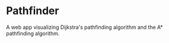 # Pathfinder

A web app visualizing Dijkstra's pathfinding algorithm and the A* pathfinding algorithm.